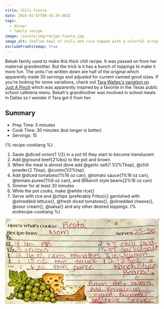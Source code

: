 ```yaml
---
title: Chili Fiesta
date: 2025-02-07T08:43:29.683Z
tags:
  - dinner
  - family recipe
image: /assets/img/recipe-fiesta.jpg
image_alt: Shallow bowl of chili and rice topped with a colorful array of chips, cheese, tomatoes, and lettuce.
excludeFromSitemap: true
---
```


Bekah family used to make this thick chili recipe.
It was passed on from her maternal grandmother.
But the trick is it has a bunch of toppings to make it more fun.
The units I've written down are half of the original which apparently made 30 servings and adjusted for current canned good sizes.
If you're looking for some variations, check out [Tara Waites's variation on Just A Pinch](https://www.justapinch.com/recipes/main-course/main-course-beef/fiesta-salad.html) which was apparently inspired by a favorite in the Texas public school cafeteria menu.
Bekah's grandmother was involved in school meals in Dallas so I wonder if Tara got it from her.

## Summary

- Prep Time: 5 minutes
- Cook Time: 30 minutes (but longer is better)
- Servings: 15

{% recipe-cooklang %}
1. Saute @diced onion{1 1/2} in a pot till they start to become translucent
1. Add @ground beef{2%lbs} to the pot and brown.
1. When the meat is almost done add @garlic salt{1 1/2%Tbsp}, @chili powder{2 Tbsp}, @cumin{1/2%tsp}.
1. Add @diced tomatoes{1%16 oz can}, @tomato sauce{1%16 oz can}, @tomato puree{1%6 oz can}, and @Ranch style beans{2%16 oz can}
1. Simmer for at least 30 minutes
1. While the pot cooks, make @white rice{}
1. Serve with rice and @chips (preferably Fritos){} garnished with @shredded lettuce{}, @fresh diced tomatoes{}, @shredded cheese{}, @sour cream{}, @salsa{} and any other desired toppings.
{% endrecipe-cooklang %}

![cute recipe card that says it's from 'Mom' describing an abbreviated recipe.](/assets/img/recipe-fiesta-card.jpg "Here's the original recipe")
